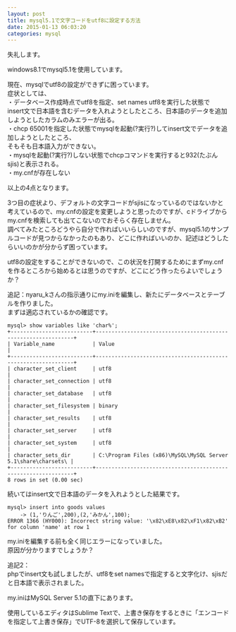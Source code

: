 ```yaml
---
layout: post
title: mysql5.1で文字コードをutf8に設定する方法
date: 2015-01-13 06:03:20
categories: mysql
---
```

<!-- {% raw %} -->
<p>失礼します。 </p>

<p>windows8.1でmysql5.1を使用しています。 </p>

<p>現在、mysqlでutf8の設定ができずに困っています。 <br>
症状としては、 <br>
・データベース作成時点でutf8を指定、set names utf8を実行した状態で <br>
 insert文で日本語を含むデータを入れようとしたところ、日本語のデータを追加しようとしたカラムのみエラーが出る。 <br>
・chcp 65001を指定した状態でmysqlを起動(?実行?)してinsert文でデータを追加しようとしたところ、 <br>
 そもそも日本語入力ができない。 <br>
・mysqlを起動(?実行?)しない状態でchcpコマンドを実行すると932(たぶんsjis)と表示される。 <br>
・my.cnfが存在しない </p>

<p>以上の4点となります。 </p>

<p>3つ目の症状より、デフォルトの文字コードがsjisになっているのではないかと考えているので、my.cnfの設定を変更しようと思ったのですが、cドライブからmy.cnfを検索しても出てこないのでおそらく存在しません。 <br>
調べてみたところどうやら自分で作ればいいらしいのですが、mysql5.1のサンプルコードが見つからなかったのもあり、どこに作ればいいのか、記述はどうしたらいいのかが分からず困っています。 </p>

<p>utf8の設定をすることができないので、この状況を打開するためにまずmy.cnfを作るところから始めるとは思うのですが、どこにどう作ったらよいでしょうか？</p>

<p>追記：nyaru_kさんの指示通りにmy.iniを編集し、新たにデータベースとテーブルを作りました。<br>
まずは適応されているかの確認です。</p>

<pre><code>mysql&gt; show variables like 'char%';
+--------------------------+---------------------------------------------------------------+
| Variable_name            | Value                                                         |
+--------------------------+---------------------------------------------------------------+
| character_set_client     | utf8                                                          |
| character_set_connection | utf8                                                          |
| character_set_database   | utf8                                                          |
| character_set_filesystem | binary                                                        |
| character_set_results    | utf8                                                          |
| character_set_server     | utf8                                                          |
| character_set_system     | utf8                                                          |
| character_sets_dir       | C:\Program Files (x86)\MySQL\MySQL Server 5.1\share\charsets\ |
+--------------------------+---------------------------------------------------------------+
8 rows in set (0.00 sec)
</code></pre>

<p>続いてはinsert文で日本語のデータを入れようとした結果です。</p>

<pre><code>mysql&gt; insert into goods values
    -&gt; (1,'りんご',200),(2,'みかん',100);
ERROR 1366 (HY000): Incorrect string value: '\x82\xE8\x82\xF1\x82\xB2' for column 'name' at row 1
</code></pre>

<p>my.iniを編集する前も全く同じエラーになっていました。<br>
原因が分かりますでしょうか？</p>

<p>追記2：<br>
phpでinsert文も試しましたが、utf8をset namesで指定すると文字化け、sjisだと日本語で表示されました。</p>

<p>my.iniはMySQL Server 5.1の直下にあります。</p>

<p>使用しているエディタはSublime Textで、上書き保存をするときに「エンコードを指定して上書き保存」でUTF-8を選択して保存しています。</p>
<!-- {% endraw %} -->
